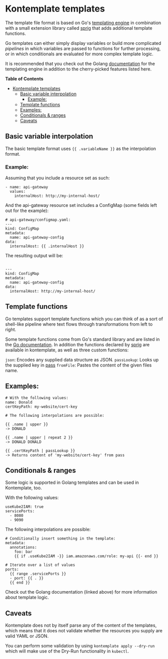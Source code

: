 Kontemplate templates
=====================

The template file format is based on Go's [templating engine][] in combination
with a small extension library called [sprig][] that adds additional template
functions.

Go templates can either simply display variables or build more complicated
*pipelines* in which variables are passed to functions for further processing,
or in which conditionals are evaluated for more complex template logic.

It is recommended that you check out the Golang [documentation][] for the templating
engine in addition to the cherry-picked features listed here.

<!-- markdown-toc start - Don't edit this section. Run M-x markdown-toc-refresh-toc -->
**Table of Contents**

- [Kontemplate templates](#kontemplate-templates)
    - [Basic variable interpolation](#basic-variable-interpolation)
        - [Example:](#example)
    - [Template functions](#template-functions)
    - [Examples:](#examples)
    - [Conditionals & ranges](#conditionals--ranges)
    - [Caveats](#caveats)

<!-- markdown-toc end -->

## Basic variable interpolation

The basic template format uses `{{ .variableName }}` as the interpolation format.

### Example:

Assuming that you include a resource set as such:

```
- name: api-gateway
  values:
    internalHost: http://my-internal-host/
```

And the api-gateway resource set includes a ConfigMap (some fields left out for
the example):

```
# api-gateway/configmap.yaml:
---
kind: ConfigMap
metadata:
  name: api-gateway-config
data:
  internalHost: {{ .internalHost }}
```

The resulting output will be:

```

---
kind: ConfigMap
metadata:
  name: api-gateway-config
data:
  internalHost: http://my-internal-host/
```

## Template functions

Go templates support template functions which you can think of as a sort of
shell-like pipeline where text flows through transformations from left to
right.

Some template functions come from Go's standard library and are listed in the
[Go documentation][]. In addition the functions declared by [sprig][] are
available in kontemplate, as well as three custom functions:

`json`: Encodes any supplied data structure as JSON.
`passLookup`: Looks up the supplied key in [pass][]
`fromFile`: Pastes the content of the given files name.

## Examples:

```
# With the following values:
name: Donald
certKeyPath: my-website/cert-key

# The following interpolations are possible:

{{ .name | upper }}
-> DONALD

{{ .name | upper | repeat 2 }}
-> DONALD DONALD

{{ .certKeyPath | passLookup }}
-> Returns content of 'my-website/cert-key' from pass
```

## Conditionals & ranges

Some logic is supported in Golang templates and can be used in Kontemplate, too.

With the following values:

```
useKube2IAM: true
servicePorts:
  - 8080
  - 9090
```

The following interpolations are possible:

```
# Conditionally insert something in the template:
metadata:
  annotations:
    foo: bar
    {{ if .useKube2IAM -}} iam.amazonaws.com/role: my-api {{- end }}
```

```
# Iterate over a list of values
ports:
  {{ range .servicePorts }}
  - port: {{ . }}
  {{ end }}
```

Check out the Golang documentation (linked above) for more information about template logic.

## Caveats

Kontemplate does not by itself parse any of the content of the templates, which
means that it does not validate whether the resources you supply are valid YAML
or JSON.

You can perform some validation by using `kontemplate apply --dry-run` which
will make use of the Dry-Run functionality in `kubectl`.

[templating engine]: https://golang.org/pkg/text/template/
[documentation]: https://golang.org/pkg/text/template/
[sprig]: http://masterminds.github.io/sprig/
[Go documentation]: https://golang.org/pkg/text/template/#hdr-Functions
[pass]: https://www.passwordstore.org/
